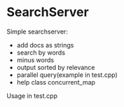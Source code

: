 # SearchServer


Simple searchserver:
 - add docs as strings
 - search by words
 - minus words
 - output sorted by relevance
 - parallel query(example in test.cpp)
 - help class concurrent_map

Usage in test.cpp